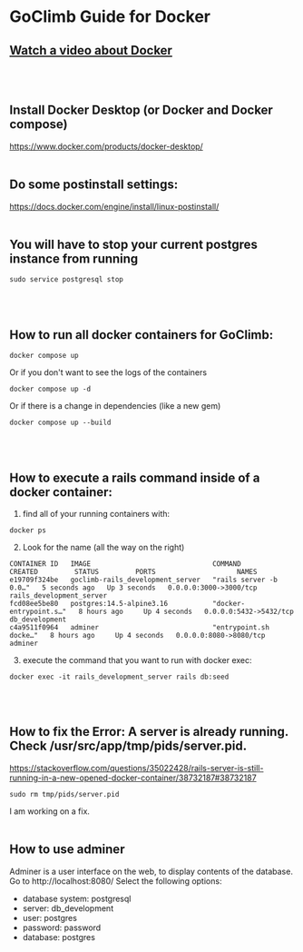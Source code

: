 # GoClimb Guide for Docker
## [Watch a video about Docker](https://youtu.be/eGz9DS-aIeY)
<br>
<br>

## Install Docker Desktop (or Docker and Docker compose)
https://www.docker.com/products/docker-desktop/
<br>
<br>

## Do some postinstall settings:
https://docs.docker.com/engine/install/linux-postinstall/
<br>
<br>

## You will have to stop your current postgres instance from running
```
sudo service postgresql stop
```
<br>
<br>

## **How to run all docker containers for GoClimb:**
```
docker compose up
```
Or if you don't want to see the logs of the containers
```
docker compose up -d
```
Or if there is a change in dependencies (like a new gem)
```
docker compose up --build
```
<br>
<br>

## How to execute a rails command inside of a docker container:

1. find all of your running containers with:

```
docker ps
```
2. Look for the name (all the way on the right)
```
CONTAINER ID   IMAGE                              COMMAND                  CREATED         STATUS         PORTS                    NAMES
e19709f324be   goclimb-rails_development_server   "rails server -b 0.0…"   5 seconds ago   Up 3 seconds   0.0.0.0:3000->3000/tcp   rails_development_server
fcd08ee5be80   postgres:14.5-alpine3.16           "docker-entrypoint.s…"   8 hours ago     Up 4 seconds   0.0.0.0:5432->5432/tcp   db_development
c4a9511f0964   adminer                            "entrypoint.sh docke…"   8 hours ago     Up 4 seconds   0.0.0.0:8080->8080/tcp   adminer
```

3. execute the command that you want to run with docker exec:

```
docker exec -it rails_development_server rails db:seed
```
<br>
<br>

## How to fix the Error: A server is already running. Check /usr/src/app/tmp/pids/server.pid.
https://stackoverflow.com/questions/35022428/rails-server-is-still-running-in-a-new-opened-docker-container/38732187#38732187
```
sudo rm tmp/pids/server.pid
```
I am working on a fix.
<br>
<br>

## How to use adminer
Adminer is a user interface on the web, to display contents of the database.
Go to http://localhost:8080/
Select the following options:
-  database system: postgresql
-  server: db_development
-  user: postgres
-  password: password
-  database: postgres
